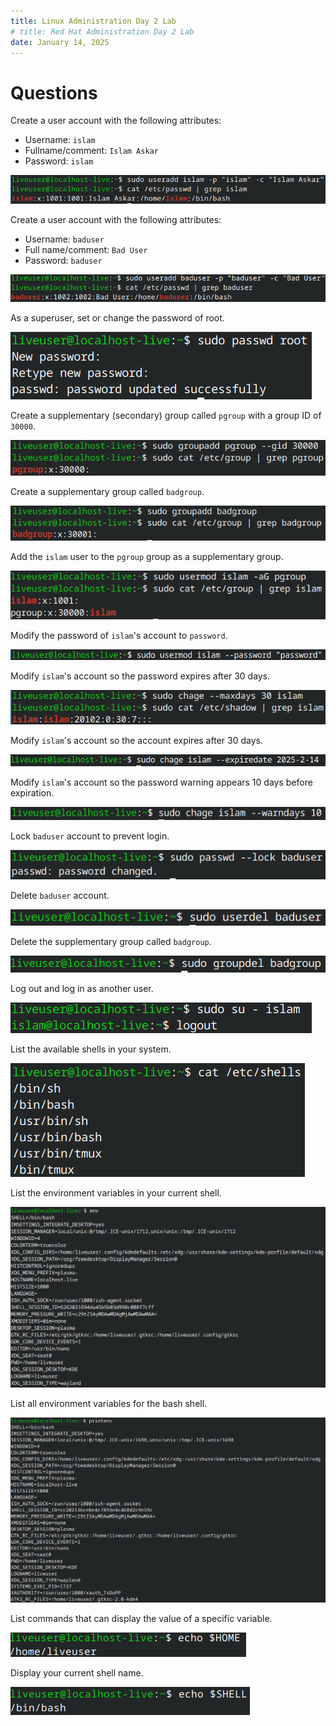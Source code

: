 ```yaml
---
title: Linux Administration Day 2 Lab
# title: Red Hat Administration Day 2 Lab
date: January 14, 2025
---
```


# Questions

Create a user account with the following attributes:

- Username: `islam`
- Fullname/comment: `Islam Askar`
- Password: `islam`

![Command Result](images/image.png)

Create a user account with the following attributes:

- Username: `baduser`
- Full name/comment: `Bad User`
- Password: `baduser`

![Command Result](images/image-2.png)

As a superuser, set or change the password of root.

![Command Result](images/image-4.png)

Create a supplementary (secondary) group called `pgroup` with a group ID of `30000`.

![Command Result](images/image-1.png)

Create a supplementary group called `badgroup`.

![Command Result](images/image-3.png)

Add the `islam` user to the `pgroup` group as a supplementary group.

![Command Result](images/image-5.png)

Modify the password of `islam`'s account to `password`.

![Command Result](images/image-10.png)

Modify `islam`'s account so the password expires after 30 days.

![Command Result](images/image-6.png)

Modify `islam`'s account so the account expires after 30 days.

![Command Result](images/image-13.png)

Modify `islam`'s account so the password warning appears 10 days before expiration.

![Command Result](images/image-14.png)

Lock `baduser` account to prevent login.

![Command Result](images/image-15.png)

Delete `baduser` account.

![Command Result](images/image-16.png)

Delete the supplementary group called `badgroup`.

![Command Result](images/image-17.png)

Log out and log in as another user.

![Command Result](images/image-18.png)

List the available shells in your system.

![Command Result](images/image-19.png)

List the environment variables in your current shell.

![Command Result](images/image-20.png)

List all environment variables for the bash shell.

![Command Result](images/image-21.png)

List commands that can display the value of a specific variable.

![Command Result](images/image-22.png)

Display your current shell name.

![Command Result](images/image-23.png)
